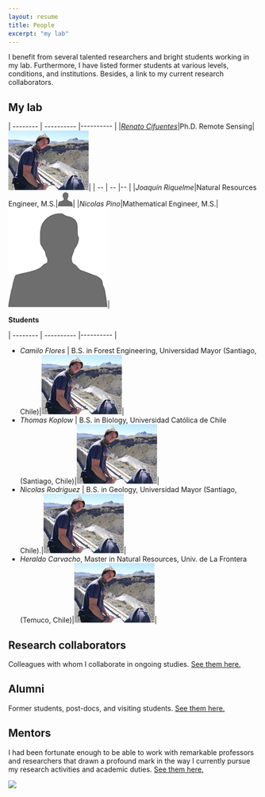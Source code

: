 ```yaml
---
layout: resume
title: People
excerpt: "my lab"
---
```


I benefit from several talented researchers and bright students working in my lab.  Furthermore, I have listed former students at various levels, conditions, and institutions. Besides, a link to my current research collaborators. 

## My lab



| -------- | ---------- |---------- |
|*[Renato Cifuentes](https://www.researchgate.net/profile/Renato_Cifuentes)*|Ph.D. Remote Sensing|![](images/nicoRfull.jpg)|
| -- | -- |-- |
|*Joaquín Riquelme*|Natural Resources Engineer, M.S.|![](images/bioNN.jpg)|
|*Nicolas Pino*|Mathematical Engineer, M.S.|![](images/bio-photo_Ori.jpg)|

__Students__

| -------- | ---------- |---------- |
* *Camilo Flores* | B.S. in Forest Engineering, Universidad Mayor (Santiago, Chile)|![](images/nicoRfull.jpg)|
* *Thomas Koplow* | B.S. in Biology, Universidad Católica de Chile (Santiago, Chile)|![](images/nicoRfull.jpg)|
* *Nicolas Rodriguez* | B.S. in Geology, Universidad Mayor (Santiago, Chile).|![](images/nicoRfull.jpg)|
* *Heraldo Carvacho*, Master in Natural Resources, Univ. de La Frontera (Temuco, Chile)|![](images/nicoRfull.jpg)|


## Research collaborators
Colleagues with whom I collaborate in ongoing studies. [See them here.](./collabora.md)

## Alumni

Former students, post-docs, and visiting students. [See them here.](./alumni.md)

## Mentors

I had been fortunate enough to be able to work with remarkable professors and researchers that drawn a profound mark in the way I currently pursue my research activities and academic duties. [See them here.](./mentors.md)

![](images/groupRuca.jpg)

<!-- ### Footer
Our lab investigates how forest ecosystems change through time. We use both mathematical, theoretical, statistical and empirical approaches to address several research questions related to the development of forests; tree allometry; the scaling of tree-level processes to ecosystems; and the building of forest growth model. Our research also includes the long-term monitoring of the temperate forests in southern Chile.
![](images/groupRuca.jpg){width=200px height=200px}
![](images/droneYo.JPG)
![Kitten](images/groupRuca.jpg){:height="36px" width="36px"}
__Postdoc__
* *Renato Cifuentes*, Ph.D.
__Research assistants__
* *Joaquín Riquelme*, Natural Resources Engineer, M.S.
* *Nicolas Pino*, Mathematical Engineer.
__Visiting graduate students__
* *Patricio Ojeda*, Doctoral program in Forest Sciences, Universidad Austral de Chile (Valdivia, Chile)
![Kitten](images/groupRuca.jpg){ width=50%}
<img src="images/groupRuca.jpg" alt="drawing" width="200"/>
Last updated: August 2020 -->
